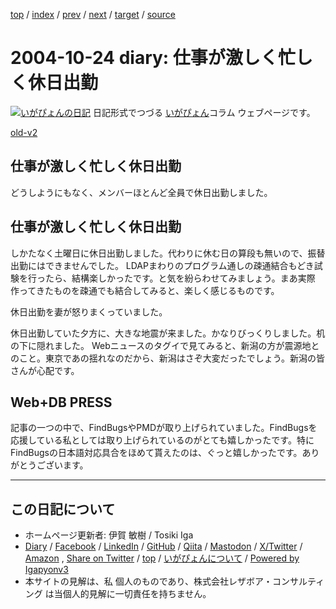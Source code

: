 [top](../index.html) 
 / [index](index.html) 
 / [prev](ig041019.html) 
 / [next](ig041025.html) 
 / [target](https://www.igapyon.jp/igapyon/diary/2004/ig041024.html) 
 / [source](https://github.com/igapyon/diary/blob/master/2004/ig041024.src.md) 

2004-10-24 diary: 仕事が激しく忙しく休日出勤
=====================================================================================================
[![いがぴょんの日記](https://www.igapyon.jp/igapyon/diary/images/iga202308_64.jpg "いがぴょん")](https://www.igapyon.jp/igapyon/diary/memo/memoigapyon.html) 日記形式でつづる [いがぴょん](https://www.igapyon.jp/igapyon/diary/memo/memoigapyon.html)コラム ウェブページです。

[old-v2](ig041024-orig.html)

## 仕事が激しく忙しく休日出勤

どうしようにもなく、メンバーほとんど全員で休日出勤しました。


## 仕事が激しく忙しく休日出勤

しかたなく土曜日に休日出勤しました。代わりに休む日の算段も無いので、振替出勤にはできませんでした。
LDAPまわりのプログラム通しの疎通結合もどき試験を行ったら、結構楽しかったです。と気を紛らわせてみましょう。まあ実際 作ってきたものを疎通でも結合してみると、楽しく感じるものです。

休日出勤を妻が怒りまくっていました。

休日出勤していた夕方に、大きな地震が来ました。かなりびっくりしました。机の下に隠れました。
Webニュースのタグイで見てみると、新潟の方が震源地とのこと。東京であの揺れなのだから、新潟はさぞ大変だったでしょう。新潟の皆さんが心配です。

## Web+DB PRESS

記事の一つの中で、FindBugsやPMDが取り上げられていました。FindBugsを応援している私としては取り上げられているのがとても嬉しかったです。特に
FindBugsの日本語対応具合をほめて貰えたのは、ぐっと嬉しかったです。ありがとうございます。


----------------------------------------------------------------------------------------------------

## この日記について

* ホームページ更新者: 伊賀 敏樹 / Tosiki Iga
* [Diary](https://www.igapyon.jp/igapyon/diary/) / [Facebook](https://www.facebook.com/igapyon) / [LinkedIn](https://www.linkedin.com/in/toshikiiga) / [GitHub](https://github.com/igapyon) / [Qiita](https://qiita.com/igapyon) / [Mastodon](https://social.vivaldi.net/@igapyon) / [X/Twitter](https://twitter.com/ToshikiIga) / [Amazon](https://www.amazon.co.jp/%E4%BC%8A%E8%B3%80-%E6%95%8F%E6%A8%B9/e/B004LTQWCQ) ,
[Share on Twitter](https://twitter.com/intent/tweet?hashtags=igapyon%2Cdiary%2C%E3%81%84%E3%81%8C%E3%81%B4%E3%82%87%E3%82%93&text=%E4%BB%95%E4%BA%8B%E3%81%8C%E6%BF%80%E3%81%97%E3%81%8F%E5%BF%99%E3%81%97%E3%81%8F%E4%BC%91%E6%97%A5%E5%87%BA%E5%8B%A4&url=https%3A%2F%2Fwww.igapyon.jp%2Figapyon%2Fdiary%2F2004%2Fig041024.html) / [top](../index.html) / [いがぴょんについて](https://www.igapyon.jp/igapyon/diary/memo/memoigapyon.html) / [Powered by Igapyonv3](https://github.com/igapyon/igapyonv3)
* 本サイトの見解は、私 個人のものであり、株式会社レザボア・コンサルティング は当個人的見解に一切責任を持ちません。 
